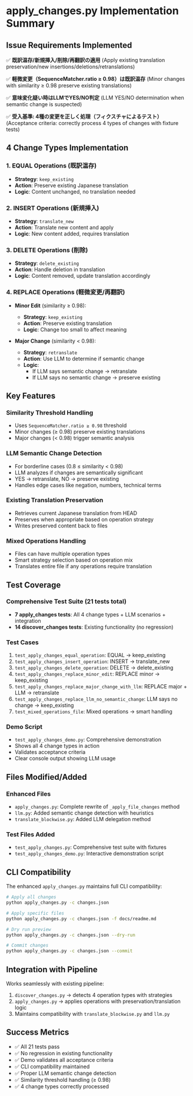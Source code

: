 # apply_changes.py Implementation Summary

## Issue Requirements Implemented

✅ **既訳温存/新規挿入/削除/再翻訳の適用** (Apply existing translation preservation/new insertions/deletions/retranslations)

✅ **軽微変更（SequenceMatcher.ratio ≥ 0.98）は既訳温存** (Minor changes with similarity ≥ 0.98 preserve existing translations)  

✅ **意味変化疑い時はLLMでYES/NO判定** (LLM YES/NO determination when semantic change is suspected)

✅ **受入基準: 4種の変更を正しく処理（フィクスチャによるテスト）** (Acceptance criteria: correctly process 4 types of changes with fixture tests)

## 4 Change Types Implementation

### 1. EQUAL Operations (既訳温存)
- **Strategy**: `keep_existing`
- **Action**: Preserve existing Japanese translation
- **Logic**: Content unchanged, no translation needed

### 2. INSERT Operations (新規挿入)  
- **Strategy**: `translate_new`
- **Action**: Translate new content and apply
- **Logic**: New content added, requires translation

### 3. DELETE Operations (削除)
- **Strategy**: `delete_existing`  
- **Action**: Handle deletion in translation
- **Logic**: Content removed, update translation accordingly

### 4. REPLACE Operations (軽微変更/再翻訳)
- **Minor Edit** (similarity ≥ 0.98):
  - **Strategy**: `keep_existing`
  - **Action**: Preserve existing translation
  - **Logic**: Change too small to affect meaning
  
- **Major Change** (similarity < 0.98):
  - **Strategy**: `retranslate`
  - **Action**: Use LLM to determine if semantic change
  - **Logic**: 
    - If LLM says semantic change → retranslate
    - If LLM says no semantic change → preserve existing

## Key Features

### Similarity Threshold Handling
- Uses `SequenceMatcher.ratio ≥ 0.98` threshold
- Minor changes (≥ 0.98) preserve existing translations
- Major changes (< 0.98) trigger semantic analysis

### LLM Semantic Change Detection  
- For borderline cases (0.8 ≤ similarity < 0.98)
- LLM analyzes if changes are semantically significant
- YES → retranslate, NO → preserve existing
- Handles edge cases like negation, numbers, technical terms

### Existing Translation Preservation
- Retrieves current Japanese translation from HEAD
- Preserves when appropriate based on operation strategy
- Writes preserved content back to files

### Mixed Operations Handling
- Files can have multiple operation types
- Smart strategy selection based on operation mix
- Translates entire file if any operations require translation

## Test Coverage

### Comprehensive Test Suite (21 tests total)
- **7 apply_changes tests**: All 4 change types + LLM scenarios + integration
- **14 discover_changes tests**: Existing functionality (no regression)

### Test Cases
1. `test_apply_changes_equal_operation`: EQUAL → keep_existing
2. `test_apply_changes_insert_operation`: INSERT → translate_new  
3. `test_apply_changes_delete_operation`: DELETE → delete_existing
4. `test_apply_changes_replace_minor_edit`: REPLACE minor → keep_existing
5. `test_apply_changes_replace_major_change_with_llm`: REPLACE major + LLM → retranslate
6. `test_apply_changes_replace_llm_no_semantic_change`: LLM says no change → keep_existing
7. `test_mixed_operations_file`: Mixed operations → smart handling

### Demo Script
- `test_apply_changes_demo.py`: Comprehensive demonstration
- Shows all 4 change types in action
- Validates acceptance criteria
- Clear console output showing LLM usage

## Files Modified/Added

### Enhanced Files
- `apply_changes.py`: Complete rewrite of `_apply_file_changes` method
- `llm.py`: Added semantic change detection with heuristics
- `translate_blockwise.py`: Added LLM delegation method

### Test Files Added
- `test_apply_changes.py`: Comprehensive test suite with fixtures
- `test_apply_changes_demo.py`: Interactive demonstration script

## CLI Compatibility

The enhanced `apply_changes.py` maintains full CLI compatibility:

```bash
# Apply all changes
python apply_changes.py -c changes.json

# Apply specific files
python apply_changes.py -c changes.json -f docs/readme.md

# Dry run preview  
python apply_changes.py -c changes.json --dry-run

# Commit changes
python apply_changes.py -c changes.json --commit
```

## Integration with Pipeline

Works seamlessly with existing pipeline:
1. `discover_changes.py` → detects 4 operation types with strategies
2. `apply_changes.py` → applies operations with preservation/translation logic
3. Maintains compatibility with `translate_blockwise.py` and `llm.py`

## Success Metrics

- ✅ All 21 tests pass
- ✅ No regression in existing functionality  
- ✅ Demo validates all acceptance criteria
- ✅ CLI compatibility maintained
- ✅ Proper LLM semantic change detection
- ✅ Similarity threshold handling (≥ 0.98)
- ✅ 4 change types correctly processed